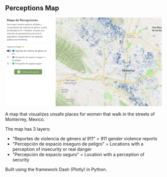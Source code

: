 ## Perceptions Map

![alt text](assets/mapa.png)

A map that visualizes unsafe places for women that walk in the streets of Monterrey, Mexico.

The map has 3 layers:
- "Reportes de violencia de género al 911" = 911 gender violence reports
- "Percepción de espacio inseguro de peligro" = Locations with a perception of insecurity or real danger
- "Percepción de espacio seguro" = Location with a perception of security

Built using the framework Dash (Plotly) in Python.
